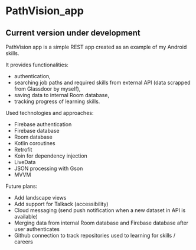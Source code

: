 # PathVision_app

<h2>Current version under development</h2>

PathVision app is a simple REST app created as an example of my Android skills. 

It provides functionalities:
* authentication, 
* searching job paths and required skills from external API (data scrapped from Glassdoor by myself), 
* saving data to internal Room database,
* tracking progress of learning skills.

Used technologies and approaches:
* Firebase authentication
* Firebase database
* Room database
* Kotlin coroutines
* Retrofit
* Koin for dependency injection
* LiveData
* JSON processing with Gson
* MVVM

Future plans:
* Add landscape views
* Add support for Talkack (accessibility) 
* Cloud messaging (send push notification when a new dataset in API is available)
* Merging data from internal Room database and Firebase database after user authenticates
* Github connection to track repositories used to learning for skills / careers
